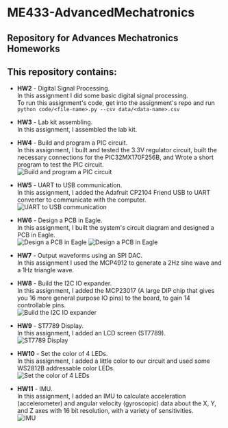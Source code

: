 # ME433-AdvancedMechatronics
## Repository for Advances Mechatronics Homeworks

## This repository contains:
- **HW2** - Digital Signal Processing.<br>
    In this assignment I did some basic digital signal processing.<br>
    To run this assignment's code, get into the assignment's repo and run `python code/<file-name>.py --csv data/<data-name>.csv`


- **HW3** - Lab kit assembling.<br>
    In this assignment, I assembled the lab kit.


- **HW4** - Build and program a PIC circuit.<br>
    In this assignment, I built and tested the 3.3V regulator circuit, built the necessary connections for the PIC32MX170F256B, and Wrote a short program to test the PIC circuit.<br>
    ![Build and program a PIC circuit](https://github.com/YaelBenShalom/ME433-AdvancedMechatronics/blob/master/HW4/videos/HW4-demonstration.gif)


- **HW5** - UART to USB communication.<br>
    In this assignment, I added the Adafruit CP2104 Friend USB to UART converter to communicate with the computer.<br>
    ![UART to USB communication](https://github.com/YaelBenShalom/ME433-AdvancedMechatronics/blob/master/HW5/videos/HW5-demonstration.gif)


- **HW6** - Design a PCB in Eagle.<br>
    In this assignment, I built the system's circuit diagram and designed a PCB in Eagle.<br>
    ![Design a PCB in Eagle](https://github.com/YaelBenShalom/ME433-AdvancedMechatronics/blob/master/HW6/images/Schematic_Screenshot_Cropped.png)
    ![Design a PCB in Eagle](https://github.com/YaelBenShalom/ME433-AdvancedMechatronics/blob/master/HW6/images/Board_Screenshot_Cropped.png)


- **HW7** - Output waveforms using an SPI DAC.<br>
    In this assignment I used the MCP4912 to generate a 2Hz sine wave and a 1Hz triangle wave.


- **HW8** - Build the I2C IO expander.<br>
    In this assignment, I added the MCP23017 (A large DIP chip that gives you 16 more general purpose IO pins) to the board, to gain 14 controllable pins.<br>
    ![Build the I2C IO expander](https://github.com/YaelBenShalom/ME433-AdvancedMechatronics/blob/master/HW8/videos/HW8-demonstration.gif)


- **HW9** - ST7789 Display.<br>
    In this assignment, I added an LCD screen (ST7789).<br>
    ![ST7789 Display](https://github.com/YaelBenShalom/ME433-AdvancedMechatronics/blob/master/HW9/videos/HW9-demonstration.gif)


- **HW10** - Set the color of 4 LEDs.<br>
    In this assignment, I added a little color to our circuit and used some WS2812B addressable color LEDs.<br>
    ![Set the color of 4 LEDs](https://github.com/YaelBenShalom/ME433-AdvancedMechatronics/blob/master/HW10/videos/HW10-demonstration.gif)


- **HW11** - IMU.<br>
    In this assignment, I added an IMU to calculate acceleration (accelerometer) and angular velocity (gyroscopic) data about the X, Y, and Z axes with 16 bit resolution, with a variety of sensitivities.<br>
    ![IMU](https://github.com/YaelBenShalom/ME433-AdvancedMechatronics/blob/master/HW11/videos/HW11-demonstration.gif)